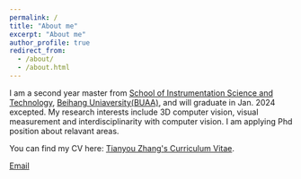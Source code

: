 ```yaml
---
permalink: /
title: "About me"
excerpt: "About me"
author_profile: true
redirect_from: 
  - /about/
  - /about.html
---
```


I am a second year master from [School of Instrumentation Science and Technology](https://www.yqgdxy.buaa.edu.cn), [Beihang Uniaversity(BUAA)](heeps://buaa.edu.cn), and will graduate in Jan. 2024 excepted. My research interests include 3D computer vision, visual measurement and interdisciplinarity with computer vision. I am applying Phd position about relavant areas.

You can find my CV here: [Tianyou Zhang's Curriculum Vitae](https://lukahola.github.io/tianyouzhang.github.io/asserts/resume.pdf).

[Email](mailto:sy2117325@buaa.edu.cn)
